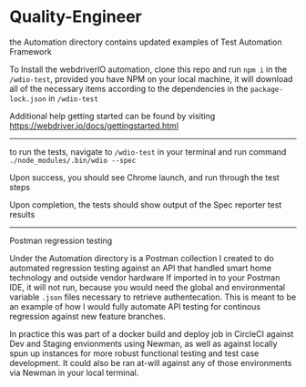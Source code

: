 # Quality-Engineer
the Automation directory contains updated examples of Test Automation Framework

To Install the webdriverIO automation, clone this repo and run `npm i` in the `/wdio-test`, provided you have NPM on your local machine, it will download all of the necessary items according to the dependencies in the `package-lock.json` in `/wdio-test`

Additional help getting started can be found by visiting https://webdriver.io/docs/gettingstarted.html

_______

to run the tests, navigate to `/wdio-test` in your terminal and run command `./node_modules/.bin/wdio --spec`

Upon success, you should see Chrome launch, and run through the test steps

Upon completion, the tests should show output of the Spec reporter test results


_______

Postman regression testing

Under the Automation directory is a Postman collection I created to do automated regression testing against an API that handled smart home technology and outside vendor hardware
If imported in to your Postman IDE, it will not run, because you would need the global and environmental variable `.json` files necessary to retrieve authentecation. This is meant to be an example of how I would fully automate API testing for continous regression against new feature branches. 

In practice this was part of a docker build and deploy job in CircleCI against Dev and Staging envionments using Newman, as well as against locally spun up instances for more robust functional testing and test case development. It could also be ran at-will against any of those environments via Newman in your local terminal.